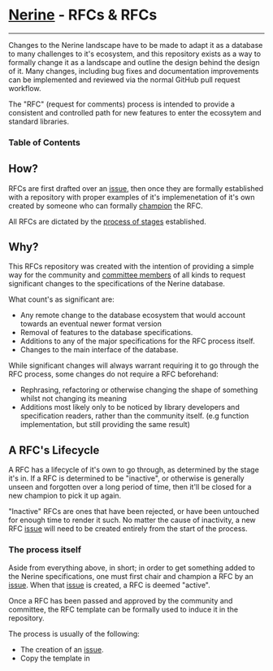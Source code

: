 # [Nerine](https://github.com/einuye/proposals/blob/master/ndb-specifications.txt) - RFCs & RFCs
----
Changes to the Nerine landscape have to be made to adapt it as a database to many challenges to it's ecosystem, and this repository exists as a way to formally change it as a landscape and outline the design behind the design of it. Many changes, including bug fixes and documentation improvements can be implemented and reviewed via the normal GitHub pull request workflow.

The "RFC" (request for comments) process is intended to provide a consistent and controlled path for new features to enter the ecossytem and standard libraries.

### Table of Contents

## How?
RFCs are first drafted over an [issue](https://github.com/einuye/proposals/issues), then once they are formally established with a repository with proper examples of it's implemenetation of it's own created by someone who can formally [champion](https://cdn.discordapp.com/attachments/791909945146605621/805973905415733288/unknown.png) the RFC.

All RFCs are dictated by the [process of stages](https://github.com/einuye/proposals) established.

## Why?
This RFCs repository was created with the intention of providing a simple way for the community and [committee members](https://github.com/orgs/einuye/teams/einuye-proposals) of all kinds to request significant changes to the specifications of the Nerine database.

What count's as significant are:
* Any remote change to the database ecosystem that would account towards an eventual newer format version
* Removal of features to the database specifications.
* Additions to any of the major specifications for the RFC process itself.
* Changes to the main interface of the database.

While significant changes will always warrant requiring it to go through the RFC process, some changes do not require a RFC beforehand:
* Rephrasing, refactoring or otherwise changing the shape of something whilst not changing its meaning
* Additions most likely only to be noticed by library developers and specification readers, rather than the community itself. (e.g function implementation, but still providing the same result)

## A RFC's Lifecycle
A RFC has a lifecycle of it's own to go through, as determined by the stage it's in. If a RFC is determined to be "inactive", or otherwise is generally unseen and forgotten over a long period of time, then it'll be closed for a new champion to pick it up again.

"Inactive" RFCs are ones that have been rejected, or have been untouched for enough time to render it such. No matter the cause of inactivity, a new RFC [issue](https://github.com/einuye/proposals/issues) will need to be created entirely from the start of the process.

### The process itself
Aside from everything above, in short; in order to get something added to the Nerine specifications, one must first chair and champion a RFC by an [issue](https://github.com/einuye/proposals/issues). When that [issue](https://github.com/einuye/proposals/) is created, a RFC is deemed "active".

Once a RFC has been passed and approved by the community and committee, the RFC template can be formally used to induce it in the repository.

The process is usually of the following:
* The creation of an [issue](https://github.com/einuye/proposals/issues).
* Copy the template in